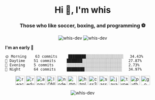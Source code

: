 <h1 align="center">Hi 👋, I'm whis</h1>
<h3 align="center">Those who like soccer, boxing, and programming ⚽</h3>
<p align="center"> <img src="https://komarev.com/ghpvc/?username=whis-dev" alt="whis-dev" />
<img src="https://github.com/Whis-dev/Whis-dev/workflows/whis-dev%20Readme/badge.svg" alt="whis-dev "/>
</p>

<!--START_SECTION:waka-->
**I'm an early 🐤** 

```text
🌞 Morning    63 commits     ████████░░░░░░░░░░░░░░░░░   34.43% 
🌆 Daytime    51 commits     ███████░░░░░░░░░░░░░░░░░░   27.87% 
🌃 Evening    5 commits      ░░░░░░░░░░░░░░░░░░░░░░░░░   2.73% 
🌙 Night      64 commits     ████████░░░░░░░░░░░░░░░░░   34.97%

```



<!--END_SECTION:waka-->

<p align="center"><img src="https://konpa.github.io/devicon/devicon.git/icons/react/react-original.svg" alt="react" width="30" height="30"/>
<img src="https://konpa.github.io/devicon/devicon.git/icons/redux/redux-original.svg" alt="redux" width="30" height"30"/>
<img src="https://konpa.github.io/devicon/devicon.git/icons/angularjs/angularjs-original.svg" alt="angularjs" width="30" height="30"/>
<img src="https://konpa.github.io/devicon/devicon.git/icons/ionic/ionic-original.svg" alt="IONIC" width="30" height="30"/>
<img src="https://konpa.github.io/devicon/devicon.git/icons/nodejs/nodejs-original.svg" alt="nodejs" width="30" height="30"/>
<img src="https://konpa.github.io/devicon/devicon.git/icons/mocha/mocha-plain.svg" alt="mocha" width="30" height="30"/>
<img src="https://konpa.github.io/devicon/devicon.git/icons/html5/html5-original.svg" alt="html5" width="30" height="30"/>
<img src="https://konpa.github.io/devicon/devicon.git/icons/css3/css3-original.svg" alt="css3" width="30" height="30"/>
<img src="https://konpa.github.io/devicon/devicon.git/icons/sass/sass-original.svg" alt="sass" width="30" height="30"/>
<img src="https://konpa.github.io/devicon/devicon.git/icons/javascript/javascript-original.svg" alt="javascript" width="30" height="30"/>
<img src="https://konpa.github.io/devicon/devicon.git/icons/typescript/typescript-original.svg" alt="typescript" width="30" height="30"/>
<img src="https://konpa.github.io/devicon/devicon.git/icons/python/python-original.svg" alt="python" width="30" height="30"/>
<img src="https://konpa.github.io/devicon/devicon.git/icons/go/go-original.svg" alt="go" width="30" height="30"/></p>
<p align="center"> <img src="https://github-readme-stats.vercel.app/api?username=whis-dev&show_icons=true&theme=tokyonight" alt="whis-dev" /> </p>
